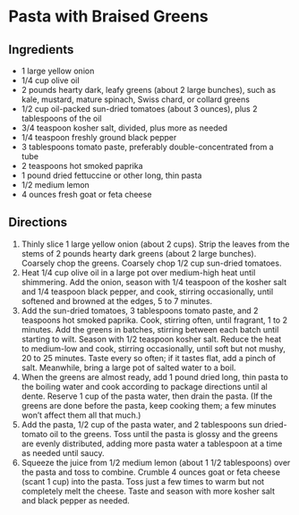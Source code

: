 # Pasta with Braised Greens

## Ingredients

* 1 large yellow onion
* 1/4 cup olive oil
* 2 pounds hearty dark, leafy greens (about 2 large bunches), such as kale, mustard, mature spinach, Swiss chard, or collard greens
* 1/2 cup oil-packed sun-dried tomatoes (about 3 ounces), plus 2 tablespoons of the oil
* 3/4 teaspoon kosher salt, divided, plus more as needed
* 1/4 teaspoon freshly ground black pepper
* 3 tablespoons tomato paste, preferably double-concentrated from a tube
* 2 teaspoons hot smoked paprika
* 1 pound dried fettuccine or other long, thin pasta
* 1/2 medium lemon
* 4 ounces fresh goat or feta cheese

## Directions

1. Thinly slice 1 large yellow onion (about 2 cups). Strip the leaves from the stems of 2 pounds hearty dark greens (about 2 large bunches). Coarsely chop the greens. Coarsely chop 1/2 cup sun-dried tomatoes.
1. Heat 1/4 cup olive oil in a large pot over medium-high heat until shimmering. Add the onion, season with 1/4 teaspoon of the kosher salt and 1/4 teaspoon black pepper, and cook, stirring occasionally, until softened and browned at the edges, 5 to 7 minutes.
1. Add the sun-dried tomatoes, 3 tablespoons tomato paste, and 2 teaspoons hot smoked paprika. Cook, stirring often, until fragrant, 1 to 2 minutes. Add the greens in batches, stirring between each batch until starting to wilt. Season with 1/2 teaspoon kosher salt. Reduce the heat to medium-low and cook, stirring occasionally, until soft but not mushy, 20 to 25 minutes. Taste every so often; if it tastes flat, add a pinch of salt. Meanwhile, bring a large pot of salted water to a boil.
1. When the greens are almost ready, add 1 pound dried long, thin pasta to the boiling water and cook according to package directions until al dente. Reserve 1 cup of the pasta water, then drain the pasta. (If the greens are done before the pasta, keep cooking them; a few minutes won’t affect them all that much.)
1. Add the pasta, 1/2 cup of the pasta water, and 2 tablespoons sun dried-tomato oil to the greens. Toss until the pasta is glossy and the greens are evenly distributed, adding more pasta water a tablespoon at a time as needed until saucy.
1. Squeeze the juice from 1/2 medium lemon (about 1 1/2 tablespoons) over the pasta and toss to combine. Crumble 4 ounces goat or feta cheese (scant 1 cup) into the pasta. Toss just a few times to warm but not completely melt the cheese. Taste and season with more kosher salt and black pepper as needed.